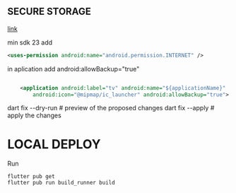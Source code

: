 ## SECURE STORAGE

[link](https://pub.dev/packages/flutter_secure_storage)

min sdk 23
add

```xml
<uses-permission android:name="android.permission.INTERNET" />

```

in aplication add android:allowBackup="true"

```xml

    <application android:label="tv" android:name="${applicationName}"
        android:icon="@mipmap/ic_launcher" android:allowBackup="true">
```

<!--  -->

dart fix --dry-run # preview of the proposed changes
dart fix --apply # apply the changes

<!--  -->

# LOCAL DEPLOY

Run

```
flutter pub get
flutter pub run build_runner build
```
